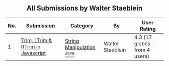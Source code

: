 ﻿<div align="center">

## All Submissions by Walter Staeblein

</div>

No.  | Submission | Category | By   | User Rating
---- | ---------- | -------- | ---- | -----------
1 | [Trim, LTrim & RTrim in Javascript<br />](https://github.com/Planet-Source-Code/walter-staeblein-trim-ltrim-rtrim-in-javascript__2-3096) | [String Manipulation<br /><sup>Java</sup>](../ByCategory/string-manipulation__2-60.md) | Walter Staeblein | 4.3 (17 globes from 4 users)
